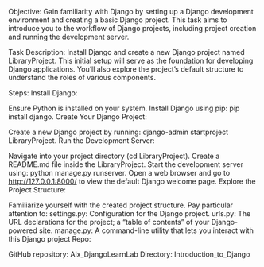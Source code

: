 Objective: Gain familiarity with Django by setting up a Django development environment and creating a basic Django project. This task aims to introduce you to the workflow of Django projects, including project creation and running the development server.

Task Description:
Install Django and create a new Django project named LibraryProject. This initial setup will serve as the foundation for developing Django applications. You’ll also explore the project’s default structure to understand the roles of various components.

Steps:
Install Django:

Ensure Python is installed on your system.
Install Django using pip: pip install django.
Create Your Django Project:

Create a new Django project by running: django-admin startproject LibraryProject.
Run the Development Server:

Navigate into your project directory (cd LibraryProject).
Create a README.md file inside the LibraryProject.
Start the development server using: python manage.py runserver.
Open a web browser and go to http://127.0.0.1:8000/ to view the default Django welcome page.
Explore the Project Structure:

Familiarize yourself with the created project structure. Pay particular attention to:
settings.py: Configuration for the Django project.
urls.py: The URL declarations for the project; a “table of contents” of your Django-powered site.
manage.py: A command-line utility that lets you interact with this Django project
Repo:

GitHub repository: Alx_DjangoLearnLab
Directory: Introduction_to_Django